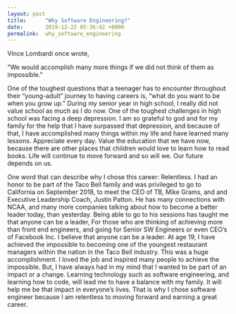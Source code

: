 ```yaml
---
layout: post
title:      "Why Software Engineering?"
date:       2019-12-22 05:36:42 +0000
permalink:  why_software_engineering
---
```



Vince Lombardi once wrote,

"We would accomplish many more things if we did not think of them as impossible."


One of the toughest questions that a teenager has to encounter throughout their “young-adult” journey to having careers is, “what do you want to be when you grow up.” During my senior year in high school, I really did not value school as much as I do now. One of the toughest challenges in high school was facing a deep depression. I am so grateful to god and for my family for the help that I have surpassed that depression, and because of that, I have accomplished many things within my life and have learned many lessons. Appreciate every day. Value the education that we have now, because there are other places that children would love to learn how to read books. Life will continue to move forward and so will we. Our future depends on us. 

One word that can describe why I chose this career: Relentless. I had an honor to be part of the Taco Bell family and was privileged to go to California on September 2018, to meet the CEO of TB, Mike Grams, and and Executive Leadership Coach, Justin Patton. He has many connections with NCAA, and many more companies talking about how to become a better leader today, than yesterday. Being able to go to his sessions has taught me that anyone can be a leader, For those who are thinking of achieving more than front end engineers, and going for Senior SW Engineers or even CEO’s of Facebook Inc. I believe that anyone can be a leader. At age 19, I have achieved the impossible to becoming one of the youngest restaurant managers within the nation in the Taco Bell industry. This was a huge accomplishment. I loved the job and inspired many people to achieve the impossible. But, I have always had in my mind that I wanted to be part of an impact or a change. Learning technology such as software engineering, and learning how to code, will lead me to have a balance with my family. It will help me be that impact in everyone’s lives. That is why I chose software engineer because I am relentless to moving forward and earning a great career. 




